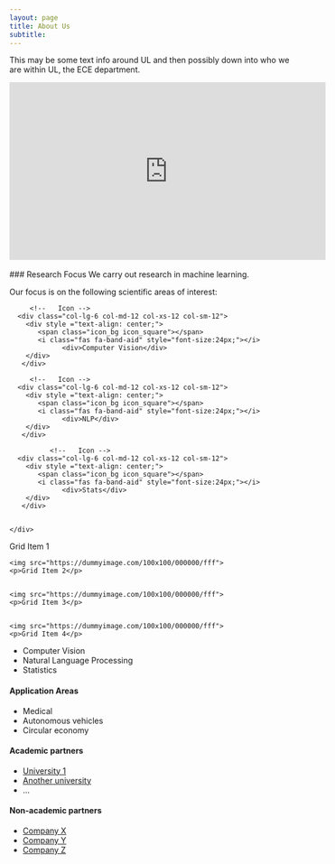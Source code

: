 ```yaml
---
layout: page
title: About Us
subtitle: 
---
```



This may be some text info around UL and then possibly down into who we are within UL, the ECE department.  

<div class="video-container">
<iframe style="display: block; margin: auto;" width="560" height="315" src="https://www.youtube.com/embed/a3y9r995C5w" title="YouTube video player" frameborder="0" allow="accelerometer; autoplay; clipboard-write; encrypted-media; gyroscope; picture-in-picture" allowfullscreen></iframe>
</div>
<!-- Add some space between video and text -->
<br>
### Research Focus
We carry out research in machine learning.

Our focus is on the following scientific areas of interest:

<!-- Set up icons -->
<div class="container-fluid">
   
   <div class="row" >
     
         <!--   Icon -->
      <div class="col-lg-6 col-md-12 col-xs-12 col-sm-12">
        <div style ="text-align: center;">
           <span class="icon_bg icon_square"></span>
           <i class="fas fa-band-aid" style="font-size:24px;"></i>
                 <div>Computer Vision</div>
        </div>
       </div>
      
         <!--   Icon -->
      <div class="col-lg-6 col-md-12 col-xs-12 col-sm-12">
        <div style ="text-align: center;">
           <span class="icon_bg icon_square"></span>
           <i class="fas fa-band-aid" style="font-size:24px;"></i>
                 <div>NLP</div>
        </div>
       </div>
      
              <!--   Icon -->
      <div class="col-lg-6 col-md-12 col-xs-12 col-sm-12">
        <div style ="text-align: center;">
           <span class="icon_bg icon_square"></span>
           <i class="fas fa-band-aid" style="font-size:24px;"></i>
                 <div>Stats</div>
        </div>
       </div>
      
      
    </div>            
 </div>
 
 
 
<div class="gridcontainer">
    <i class="fas fa-band-aid" style="font-size:24px;"></i>
    <p>Grid Item 1</p>


    <img src="https://dummyimage.com/100x100/000000/fff">
    <p>Grid Item 2</p>


    <img src="https://dummyimage.com/100x100/000000/fff">
    <p>Grid Item 3</p>


    <img src="https://dummyimage.com/100x100/000000/fff">
    <p>Grid Item 4</p>
   
  </div>

- Computer Vision
- Natural Language Processing 
- Statistics 


#### Application Areas 
- Medical
- Autonomous vehicles
- Circular economy


#### Academic partners
- [University 1](https://www.ul.ie/)
- [Another university](https://www.ul.ie/)
- ...


#### Non-academic partners
- [Company X](https://www.ul.ie/)
- [Company Y](https://www.ul.ie/)
- [Company Z](https://www.ul.ie/)

